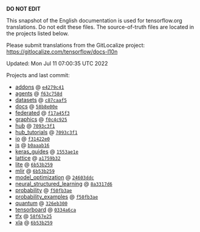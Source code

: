 __DO NOT EDIT__

This snapshot of the English documentation is used for tensorflow.org
translations. Do not edit these files. The source-of-truth files are located in
the projects listed below.

Please submit translations from the GitLocalize project: https://gitlocalize.com/tensorflow/docs-l10n

Updated: Mon Jul 11 07:00:35 UTC 2022

Projects and last commit:

- [addons](https://github.com/tensorflow/addons/tree/master/docs) @ <a href='https://github.com/tensorflow/addons/commit/e4279c414c2ca7365bc24c2033086ba114f1e004'><code>e4279c41</code></a>
- [agents](https://github.com/tensorflow/agents/tree/master/docs) @ <a href='https://github.com/tensorflow/agents/commit/f63c758d4144e15942ea1006b47d902180246ec6'><code>f63c758d</code></a>
- [datasets](https://github.com/tensorflow/datasets/tree/master/docs) @ <a href='https://github.com/tensorflow/datasets/commit/c87caaf52bd2f35e1e9a28a718c5f1315d8690be'><code>c87caaf5</code></a>
- [docs](https://github.com/tensorflow/docs/tree/master/site/en) @ <a href='https://github.com/tensorflow/docs/commit/58b8e00e3f4e95388d4526cf8c179e8cfbc63c80'><code>58b8e00e</code></a>
- [federated](https://github.com/tensorflow/federated/tree/main/docs) @ <a href='https://github.com/tensorflow/federated/commit/f17a45f39f338213feebbe5e0e5b787c692d1ca6'><code>f17a45f3</code></a>
- [graphics](https://github.com/tensorflow/graphics/tree/master/tensorflow_graphics/g3doc) @ <a href='https://github.com/tensorflow/graphics/commit/f0c4c9256c9b1a6a5337762d763e4910631c65c4'><code>f0c4c925</code></a>
- [hub](https://github.com/tensorflow/hub/tree/master/docs) @ <a href='https://github.com/tensorflow/hub/commit/7093c3f13de1aba54abf9dae8c35d6b03f014d7b'><code>7093c3f1</code></a>
- [hub_tutorials](https://github.com/tensorflow/hub/tree/master/examples/colab) @ <a href='https://github.com/tensorflow/hub/commit/7093c3f13de1aba54abf9dae8c35d6b03f014d7b'><code>7093c3f1</code></a>
- [io](https://github.com/tensorflow/io/tree/master/docs) @ <a href='https://github.com/tensorflow/io/commit/f31422e0eeb08e6336411009d316ff9d0d36edf1'><code>f31422e0</code></a>
- [js](https://github.com/tensorflow/tfjs-website/tree/master/docs) @ <a href='https://github.com/tensorflow/tfjs-website/commit/b0aaab1605bbb2ed7653f1d86656582ba06e9795'><code>b0aaab16</code></a>
- [keras_guides](https://github.com/tensorflow/docs/tree/snapshot-keras/site/en/guide/keras) @ <a href='https://github.com/tensorflow/docs/commit/1553ae1e4a149be71703e2ee60173b3d1e0e8c00'><code>1553ae1e</code></a>
- [lattice](https://github.com/tensorflow/lattice/tree/master/docs) @ <a href='https://github.com/tensorflow/lattice/commit/a1759b3243131cafca37d46b1977362dec8abee3'><code>a1759b32</code></a>
- [lite](https://github.com/tensorflow/tensorflow/tree/master/tensorflow/lite/g3doc) @ <a href='https://github.com/tensorflow/tensorflow/commit/6b53b25929a4833bf45e4c3ae9d1fb3c5093ad16'><code>6b53b259</code></a>
- [mlir](https://github.com/tensorflow/tensorflow/tree/master/tensorflow/compiler/mlir/g3doc) @ <a href='https://github.com/tensorflow/tensorflow/commit/6b53b25929a4833bf45e4c3ae9d1fb3c5093ad16'><code>6b53b259</code></a>
- [model_optimization](https://github.com/tensorflow/model-optimization/tree/master/tensorflow_model_optimization/g3doc) @ <a href='https://github.com/tensorflow/model-optimization/commit/24603ddc46dc9323857e9b52e3f23eceffcb5ce4'><code>24603ddc</code></a>
- [neural_structured_learning](https://github.com/tensorflow/neural-structured-learning/tree/master/g3doc) @ <a href='https://github.com/tensorflow/neural-structured-learning/commit/8a3317d61eb577ce73b04b4145a8acc330b1cf5e'><code>8a3317d6</code></a>
- [probability](https://github.com/tensorflow/probability/tree/main/tensorflow_probability/g3doc) @ <a href='https://github.com/tensorflow/probability/commit/f50fb3aedc7511c4ae35f31b63070cf9e71b6da1'><code>f50fb3ae</code></a>
- [probability_examples](https://github.com/tensorflow/probability/tree/main/tensorflow_probability/examples/jupyter_notebooks) @ <a href='https://github.com/tensorflow/probability/commit/f50fb3aedc7511c4ae35f31b63070cf9e71b6da1'><code>f50fb3ae</code></a>
- [quantum](https://github.com/tensorflow/quantum/tree/master/docs) @ <a href='https://github.com/tensorflow/quantum/commit/326eb300d4a217f34f75cc8e0ff47bc5fc385803'><code>326eb300</code></a>
- [tensorboard](https://github.com/tensorflow/tensorboard/tree/master/docs) @ <a href='https://github.com/tensorflow/tensorboard/commit/0334a6cac80489af0f9b65b79be208ac296afef0'><code>0334a6ca</code></a>
- [tfx](https://github.com/tensorflow/tfx/tree/master/docs) @ <a href='https://github.com/tensorflow/tfx/commit/58f67e252d0862a5f8d09b50bf643ec7fe766dfd'><code>58f67e25</code></a>
- [xla](https://github.com/tensorflow/tensorflow/tree/master/tensorflow/compiler/xla/g3doc) @ <a href='https://github.com/tensorflow/tensorflow/commit/6b53b25929a4833bf45e4c3ae9d1fb3c5093ad16'><code>6b53b259</code></a>

